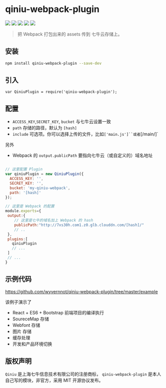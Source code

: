 # qiniu-webpack-plugin
[![](https://img.shields.io/npm/v/qiniu-webpack-plugin.svg)](https://www.npmjs.com/package/qiniu-webpack-plugin)
[![](https://img.shields.io/travis/wyvernnot/qiniu-webpack-plugin.svg)](https://travis-ci.org/wyvernnot/qiniu-webpack-plugin)
[![](https://img.shields.io/coveralls/wyvernnot/qiniu-webpack-plugin.svg)](https://coveralls.io/github/wyvernnot/qiniu-webpack-plugin)
[![](https://img.shields.io/npm/dm/qiniu-webpack-plugin.svg)](http://npm-stat.com/charts.html?package=qiniu-webpack-plugin)
[![](https://img.shields.io/npm/l/qiniu-webpack-plugin.svg)](https://github.com/wyvernnot/qiniu-webpack-plugin/blob/master/LICENSE)
> 把 Webpack 打包出来的 assets 传到 七牛云存储上。


## 安装

```sh
npm install qiniu-webpack-plugin --save-dev
```

## 引入
```
var QiniuPlugin = require('qiniu-webpack-plugin');
```

## 配置

- `ACCESS_KEY`,`SECRET_KEY`, `bucket` 与七牛云设置一致
- `path` 存储的路径，默认为 `[hash]`
- `include` 可选项。你可以选择上传的文件，比如`['main.js']``或者`[/main/]`

另外

- Webpack 的 `output.publicPath` 要指向七牛云（或自定义的）域名地址


```js

// 这里配置 Plugin
var qiniuPlugin = new QiniuPlugin({
  ACCESS_KEY: '',
  SECRET_KEY: '',
  bucket: 'my-qiniu-webpack',
  path: '[hash]'
});

// 这里是 Webpack 的配置
module.exports={
 output:{
    // 这里是七牛的域名加上 Webpack 的 hash
    publicPath:"http://7xs30h.com1.z0.glb.clouddn.com/[hash]/"
    // ..
 },
 plugins:[
   qiniuPlugin
   // ...
 ]
 // ...
}
```

## 示例代码

https://github.com/wyvernnot/qiniu-webpack-plugin/tree/master/example

该例子演示了

 - React + ES6 + Bootstrap 前端项目的编译执行
 - SoureceMap 存储
 - Webfont 存储
 - 图片 存储
 - 缓存处理
 - 开发和产品环境切换

## 版权声明

`Qiniu` 是上海七牛信息技术有限公司的注册商标， `qiniu-webpack-plugin` 是本人自己写的模块，非官方，采用 MIT 开源协议发布。
